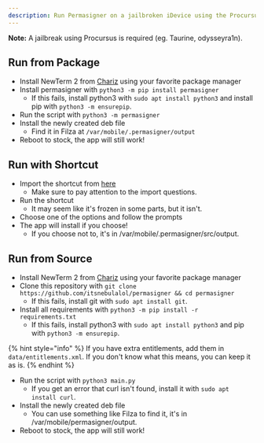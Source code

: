 ```yaml
---
description: Run Permasigner on a jailbroken iDevice using the Procursus bootstrap.
---
```


**Note:** A jailbreak using Procursus is required (eg. Taurine, odysseyra1n).

## Run from Package

* Install NewTerm 2 from [Chariz](https://repo.chariz.com) using your favorite package manager
* Install permasigner with `python3 -m pip install permasigner`
   * If this fails, install python3 with `sudo apt install python3` and install pip with `python3 -m ensurepip`.
* Run the script with `python3 -m permasigner`
* Install the newly created deb file
   * Find it in Filza at `/var/mobile/.permasigner/output`
* Reboot to stock, the app will still work!

## Run with Shortcut

* Import the shortcut from [here](https://routinehub.co/shortcut/12520/)
   * Make sure to pay attention to the import questions.
* Run the shortcut
   * It may seem like it's frozen in some parts, but it isn't.
* Choose one of the options and follow the prompts
* The app will install if you choose!
   * If you choose not to, it's in /var/mobile/.permasigner/src/output.

## Run from Source

* Install NewTerm 2 from [Chariz](https://repo.chariz.com) using your favorite package manager
* Clone this repository with `git clone https://github.com/itsnebulalol/permasigner && cd permasigner`
   * If this fails, install git with `sudo apt install git`.
* Install all requirements with `python3 -m pip install -r requirements.txt`
   * If this fails, install python3 with `sudo apt install python3` and pip with `python3 -m ensurepip`.

{% hint style="info" %}
If you have extra entitlements, add them in `data/entitlements.xml`. If you don't know what this means, you can keep it as is.
{% endhint %}

* Run the script with `python3 main.py`
   * If you get an error that curl isn't found, install it with `sudo apt install curl`.
* Install the newly created deb file
   * You can use something like Filza to find it, it's in /var/mobile/permasigner/output.
* Reboot to stock, the app will still work!
